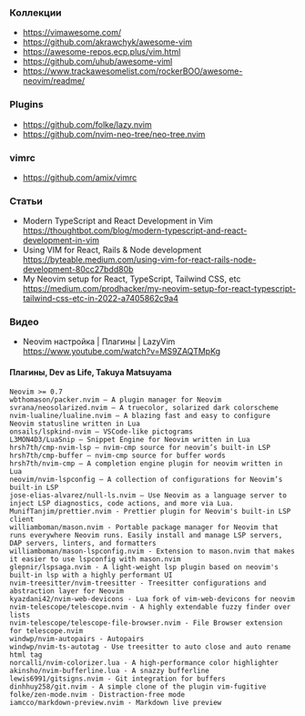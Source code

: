 
### Коллекции

- https://vimawesome.com/
- https://github.com/akrawchyk/awesome-vim
- https://awesome-repos.ecp.plus/vim.html
- https://github.com/uhub/awesome-viml
- https://www.trackawesomelist.com/rockerBOO/awesome-neovim/readme/

### Plugins

- https://github.com/folke/lazy.nvim
- https://github.com/nvim-neo-tree/neo-tree.nvim

### vimrc

- https://github.com/amix/vimrc

### Статьи

- Modern TypeScript and React Development in Vim https://thoughtbot.com/blog/modern-typescript-and-react-development-in-vim
- Using VIM for React, Rails & Node development https://byteable.medium.com/using-vim-for-react-rails-node-development-80cc27bdd80b
- My Neovim setup for React, TypeScript, Tailwind CSS, etc https://medium.com/prodhacker/my-neovim-setup-for-react-typescript-tailwind-css-etc-in-2022-a7405862c9a4

### Видео

- Neovim настройка | Плагины | LazyVim https://www.youtube.com/watch?v=MS9ZAQTMpKg

#### Плагины, Dev as Life, Takuya Matsuyama

```
Neovim >= 0.7
wbthomason/packer.nvim — A plugin manager for Neovim
svrana/neosolarized.nvim — A truecolor, solarized dark colorscheme
nvim-lualine/lualine.nvim — A blazing fast and easy to configure Neovim statusline written in Lua
onsails/lspkind-nvim — VSCode-like pictograms
L3MON4D3/LuaSnip — Snippet Engine for Neovim written in Lua
hrsh7th/cmp-nvim-lsp — nvim-cmp source for neovim’s built-in LSP
hrsh7th/cmp-buffer — nvim-cmp source for buffer words
hrsh7th/nvim-cmp — A completion engine plugin for neovim written in Lua
neovim/nvim-lspconfig — A collection of configurations for Neovim’s built-in LSP
jose-elias-alvarez/null-ls.nvim — Use Neovim as a language server to inject LSP diagnostics, code actions, and more via Lua.
MunifTanjim/prettier.nvim - Prettier plugin for Neovim's built-in LSP client
williamboman/mason.nvim - Portable package manager for Neovim that runs everywhere Neovim runs. Easily install and manage LSP servers, DAP servers, linters, and formatters
williamboman/mason-lspconfig.nvim - Extension to mason.nvim that makes it easier to use lspconfig with mason.nvim
glepnir/lspsaga.nvim - A light-weight lsp plugin based on neovim's built-in lsp with a highly performant UI
nvim-treesitter/nvim-treesitter - Treesitter configurations and abstraction layer for Neovim
kyazdani42/nvim-web-devicons - Lua fork of vim-web-devicons for neovim
nvim-telescope/telescope.nvim - A highly extendable fuzzy finder over lists
nvim-telescope/telescope-file-browser.nvim - File Browser extension for telescope.nvim
windwp/nvim-autopairs - Autopairs
windwp/nvim-ts-autotag - Use treesitter to auto close and auto rename html tag
norcalli/nvim-colorizer.lua - A high-performance color highlighter
akinsho/nvim-bufferline.lua - A snazzy bufferline
lewis6991/gitsigns.nvim - Git integration for buffers
dinhhuy258/git.nvim - A simple clone of the plugin vim-fugitive
folke/zen-mode.nvim - Distraction-free mode
iamcco/markdown-preview.nvim - Markdown live preview
```
